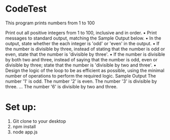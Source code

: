 # CodeTest

This program prints numbers from 1 to 100 

Print out all positive integers from 1 to 100, inclusive and in order.
▪ Print messages to standard output, matching the Sample Output below.
▪ In the output, state whether the each integer is 'odd' or 'even' in the output.
▪ If the number is divisible by three, instead of stating that the number is odd or even, state
that the number is 'divisible by three'.
▪ If the number is divisible by both two and three, instead of saying that the number is odd,
even or divisible by three; state that the number is 'divisible by two and three'.
▪ Design the logic of the loop to be as efficient as possible, using the minimal number of operations to perform the
required logic.
Sample Output
The number '1' is odd.
The number '2' is even.
The number '3' is divisible by three.
…
The number '6' is divisible by two and three. 

# Set up:
1) Git clone to your desktop
2) npm install
3) node app.js
